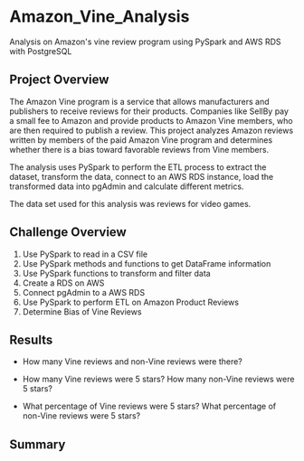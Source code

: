 # Amazon_Vine_Analysis

Analysis on Amazon's vine review program using PySpark and AWS RDS with PostgreSQL

## Project Overview

The Amazon Vine program is a service that allows manufacturers and publishers to receive reviews for their products. Companies like SellBy pay a small fee to Amazon and provide products to Amazon Vine members, who are then required to publish a review. This project analyzes Amazon reviews written by members of the paid Amazon Vine program and determines whether there is a bias toward favorable reviews from Vine members.
 
The analysis uses PySpark to perform the ETL process to extract the dataset, transform the data, connect to an AWS RDS instance, load the transformed data into pgAdmin and calculate different metrics.

The data set used for this analysis was reviews for video games. 

## Challenge Overview

1. Use PySpark to read in a CSV file
2. Use PySpark methods and functions to get DataFrame information
3. Use PySpark functions to transform and filter data
4. Create a RDS on AWS
5. Connect pgAdmin to a AWS RDS
6. Use PySpark to perform ETL on Amazon Product Reviews
7. Determine Bias of Vine Reviews


## Results

- How many Vine reviews and non-Vine reviews were there?



- How many Vine reviews were 5 stars? How many non-Vine reviews were 5 stars?



- What percentage of Vine reviews were 5 stars? What percentage of non-Vine reviews were 5 stars?









## Summary


